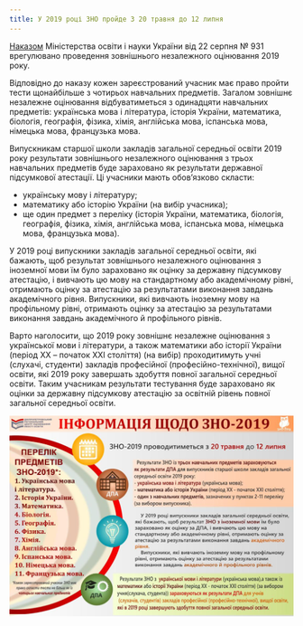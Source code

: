 ```yaml
---
title: У 2019 році ЗНО пройде З 20 травня до 12 липня
---
```


[Наказом](https://ips.ligazakon.net/document/view/re32482?an=1) Міністерства освіти і науки України від 22 серпня № 931 врегулювано проведення зовнішнього незалежного оцінювання 2019 року.

Відповідно до наказу кожен зареєстрований учасник має право пройти тести щонайбільше з чотирьох навчальних предметів. Загалом зовнішнє незалежне оцінювання відбуватиметься з одинадцяти навчальних предметів: українська мова і література, історія України, математика, біологія, географія, фізика, хімія, англійська мова, іспанська мова, німецька мова, французька мова.

Випускникам старшої школи закладів загальної середньої освіти 2019 року результати зовнішнього незалежного оцінювання з трьох навчальних предметів буде зараховано як результати державної підсумкової атестації. Ці учасники мають обов’язково скласти:

- українську мову і літературу;
- математику або історію України (на вибір учасника);
- ще один предмет з переліку (історія України, математика, біологія, географія, фізика, хімія, англійська мова, іспанська мова, німецька мова, французька мова).

У 2019 році випускники закладів загальної середньої освіти, які бажають, щоб результат зовнішнього незалежного оцінювання з іноземної мови їм було зараховано як оцінку за державну підсумкову атестацію, і вивчають цю мову на стандартному або академічному рівні, отримають оцінку за атестацію за результатами виконання завдань академічного рівня. Випускники, які вивчають іноземну мову на профільному рівні, отримають оцінку за атестацію за результатами виконання завдань академічного й профільного рівнів.

Варто наголосити, що 2019 року зовнішнє незалежне оцінювання з української мови і літератури, а також математики або історії України (період ХХ – початок ХХІ століття) (на вибір) проходитимуть учні (слухачі, студенти) закладів професійної (професійно-технічної), вищої освіти, які 2019 року завершать здобуття повної загальної середньої освіти. Таким учасникам результати тестування буде зараховано як оцінки за державну підсумкову атестацію за освітній рівень повної загальної середньої освіти.

![](info.jpg)
